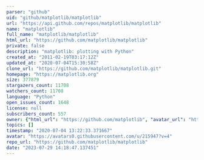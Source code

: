 ```yaml
---
parser: "github"
uid: "github/matplotlib/matplotlib"
url: "https://api.github.com/repos/matplotlib/matplotlib"
name: "matplotlib"
full_name: "matplotlib/matplotlib"
html_url: "https://github.com/matplotlib/matplotlib"
private: false
description: "matplotlib: plotting with Python"
created_at: "2011-02-19T03:17:12Z"
updated_at: "2020-07-04T15:30:58Z"
clone_url: "https://github.com/matplotlib/matplotlib.git"
homepage: "https://matplotlib.org"
size: 377879
stargazers_count: 11708
watchers_count: 11708
language: "Python"
open_issues_count: 1648
license: null
subscribers_count: 557
owner: {"html_url": "https://github.com/matplotlib", "avatar_url": "https://avatars0.githubusercontent.com/u/215947?v=4", "login": "matplotlib", "type": "Organization"}
topics: []
timestamp: "2020-07-04 13:22:33.371667"
avatar: "https://avatars0.githubusercontent.com/u/215947?v=4"
repo_url: "https://github.com/matplotlib/matplotlib"
date: "2023-07-29 14:18:47.137451"
---
```

